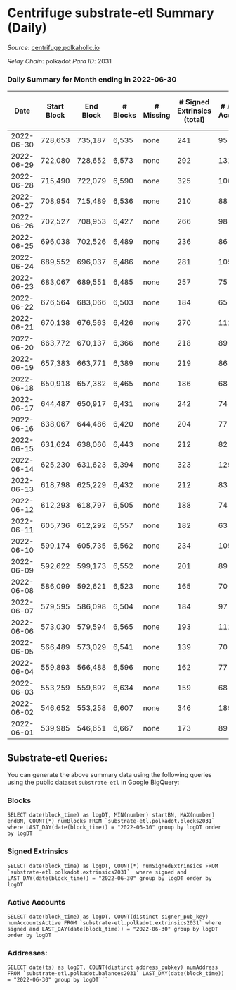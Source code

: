 # Centrifuge substrate-etl Summary (Daily)

_Source_: [centrifuge.polkaholic.io](https://centrifuge.polkaholic.io)

*Relay Chain*: polkadot
*Para ID*: 2031



### Daily Summary for Month ending in 2022-06-30


| Date | Start Block | End Block | # Blocks | # Missing | # Signed Extrinsics (total) | # Active Accounts | # Addresses with Balances | # Events | # Transfers | # XCM Transfers In | # XCM Transfers Out |
| ---- | ----------- | --------- | -------- | --------- | --------------------------- | ----------------- | ------------------------- | -------- | ----------- | ------------------ | ------------------- |
| 2022-06-30 | 728,653 | 735,187 | 6,535 | none  | 241 | 95 | 41,790 | 14,150 | 158 ($865,020) |   |   |
| 2022-06-29 | 722,080 | 728,652 | 6,573 | none  | 292 | 131 | 41,779 | 14,440 | 175 ($422,385) |   |   |
| 2022-06-28 | 715,490 | 722,079 | 6,590 | none  | 325 | 106 | 41,768 | 14,674 | 229 ($437,141) |   |   |
| 2022-06-27 | 708,954 | 715,489 | 6,536 | none  | 210 | 88 | 41,758 | 14,087 | 129 ($127,935) |   |   |
| 2022-06-26 | 702,527 | 708,953 | 6,427 | none  | 266 | 98 | 41,749 | 14,141 | 184 ($247,191) |   |   |
| 2022-06-25 | 696,038 | 702,526 | 6,489 | none  | 236 | 86 | 41,738 | 14,089 | 138 ($111,068) |   |   |
| 2022-06-24 | 689,552 | 696,037 | 6,486 | none  | 281 | 105 | 41,727 | 14,201 | 150 ($336,708) |   |   |
| 2022-06-23 | 683,067 | 689,551 | 6,485 | none  | 257 | 75 | 41,715 | 14,065 | 150 ($450,869) |   |   |
| 2022-06-22 | 676,564 | 683,066 | 6,503 | none  | 184 | 65 | 41,710 | 13,908 | 144 ($537,623) |   |   |
| 2022-06-21 | 670,138 | 676,563 | 6,426 | none  | 270 | 111 | 41,705 | 14,113 | 183 ($398,985) |   |   |
| 2022-06-20 | 663,772 | 670,137 | 6,366 | none  | 218 | 89 | 41,692 | 13,779 | 144 ($204.76) |   |   |
| 2022-06-19 | 657,383 | 663,771 | 6,389 | none  | 219 | 86 | 41,688 | 13,829 | 176 ($200.70) |   |   |
| 2022-06-18 | 650,918 | 657,382 | 6,465 | none  | 186 | 68 | 41,679 | 13,778 | 154 ($454,376) |   |   |
| 2022-06-17 | 644,487 | 650,917 | 6,431 | none  | 242 | 74 | 41,671 | 14,019 | 183 ($493,046) |   |   |
| 2022-06-16 | 638,067 | 644,486 | 6,420 | none  | 204 | 77 | 41,668 | 13,771 | 161 ($217.05) |   |   |
| 2022-06-15 | 631,624 | 638,066 | 6,443 | none  | 212 | 82 | 41,662 | 13,896 | 166 ($352.58) |   |   |
| 2022-06-14 | 625,230 | 631,623 | 6,394 | none  | 323 | 129 | 41,652 | 14,277 | 237 ($453.60) |   |   |
| 2022-06-13 | 618,798 | 625,229 | 6,432 | none  | 212 | 83 | 41,638 | 13,920 | 167 ($1,000,569) |   |   |
| 2022-06-12 | 612,293 | 618,797 | 6,505 | none  | 188 | 74 | 41,622 | 13,941 | 151 ($33,421.36) |   |   |
| 2022-06-11 | 605,736 | 612,292 | 6,557 | none  | 182 | 63 | 41,614 | 13,991 | 152 ($29,205.71) |   |   |
| 2022-06-10 | 599,174 | 605,735 | 6,562 | none  | 234 | 105 | 41,606 | 14,313 | 177 ($518.86) |   |   |
| 2022-06-09 | 592,622 | 599,173 | 6,552 | none  | 201 | 89 | 41,590 | 14,142 | 159 ($26,864.10) |   |   |
| 2022-06-08 | 586,099 | 592,621 | 6,523 | none  | 165 | 70 | 41,582 | 13,912 | 111 ($3,475.89) |   |   |
| 2022-06-07 | 579,595 | 586,098 | 6,504 | none  | 184 | 97 | 41,570 | 14,001 | 140 ($16,199.42) |   |   |
| 2022-06-06 | 573,030 | 579,594 | 6,565 | none  | 193 | 111 | 41,555 | 14,194 | 154 ($1,156.13) |   |   |
| 2022-06-05 | 566,489 | 573,029 | 6,541 | none  | 139 | 70 | 41,544 | 13,877 | 108 ($0.0063) |   |   |
| 2022-06-04 | 559,893 | 566,488 | 6,596 | none  | 162 | 77 | 41,541 | 14,091 | 113 ($9,630.94) |   |   |
| 2022-06-03 | 553,259 | 559,892 | 6,634 | none  | 159 | 68 | 41,533 | 14,145 | 117 ($26,002.88) |   |   |
| 2022-06-02 | 546,652 | 553,258 | 6,607 | none  | 346 | 189 | 41,524 | 14,936 | 228 ($73,599.17) |   |   |
| 2022-06-01 | 539,985 | 546,651 | 6,667 | none  | 173 | 89 | 41,493 | 14,285 | 134 ($605,645) |   |   |

## Substrate-etl Queries:
You can generate the above summary data using the following queries using the public dataset `substrate-etl` in Google BigQuery:


### Blocks
```
SELECT date(block_time) as logDT, MIN(number) startBN, MAX(number) endBN, COUNT(*) numBlocks FROM `substrate-etl.polkadot.blocks2031`  where LAST_DAY(date(block_time)) = "2022-06-30" group by logDT order by logDT
```


### Signed Extrinsics
```
SELECT date(block_time) as logDT, COUNT(*) numSignedExtrinsics FROM `substrate-etl.polkadot.extrinsics2031`  where signed and LAST_DAY(date(block_time)) = "2022-06-30" group by logDT order by logDT
```


### Active Accounts
```
SELECT date(block_time) as logDT, COUNT(distinct signer_pub_key) numAccountsActive FROM `substrate-etl.polkadot.extrinsics2031` where signed and LAST_DAY(date(block_time)) = "2022-06-30" group by logDT order by logDT
```


### Addresses:
```
SELECT date(ts) as logDT, COUNT(distinct address_pubkey) numAddress FROM `substrate-etl.polkadot.balances2031` LAST_DAY(date(block_time)) = "2022-06-30" group by logDT```

